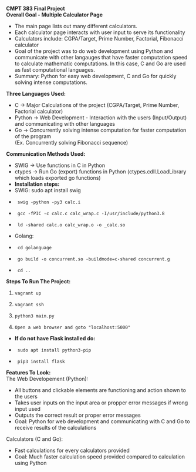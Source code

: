**CMPT 383 Final Project**  
**Overall Goal - Multiple Calculator Page**  
 - The main page lists out many different calculators. 
 - Each calculator page interacts with user input to serve its functionality 
 - Calculators include: CGPA/Target, Prime Number, Factorial, Fibonacci calculator
 - Goal of the project was to do web development using Python and communicate with other langauges that have faster computation speed to calculate mathematic computations. In this case, C and Go are used as fast computational languages.
 - Summary: Python for easy web development, C and Go for quickly solving intense computations.
  
**Three Languages Used:**  
 - C      -> Major Calculations of the project (CGPA/Target, Prime Number, Factorial calculator)
 - Python -> Web Development - Interaction with the users (Input/Output) and communicating with other languages
 - Go     -> Concurrently solving intense computation for faster computation of the program   
	     (Ex. Concurrently solving Fibonacci sequence)  

**Communication Methods Used:**  
 - SWIG   -> Use functions in C in Python  
 - ctypes -> Run Go (export) functions in Python (ctypes.cdll.LoadLibrary which loads exported go functions)
 - **Installation steps:**
 - SWIG: sudo apt install swig
 -		swig -python -py3 calc.i
 -		gcc -fPIC -c calc.c calc_wrap.c -I/usr/include/python3.8
 - 		ld -shared calc.o calc_wrap.o -o _calc.so
 - Golang: 
 -		cd golanguage
 -		go build -o concurrent.so -buildmode=c-shared concurrent.g
 -		cd ..
  
**Steps To Run The Project:**  
 1. 	vagrant up
 2. 	vagrant ssh
 3. 	python3 main.py
 4. 	Open a web browser and goto "localhost:5000" 
 - **If do not have Flask installed do:**
 - 		sudo apt install python3-pip
 - 		pip3 install flask

**Features To Look:**  
 The Web Developement (Python):
 - 	All buttons and clickable elements are functioning and action shown to the users
 -  Takes user inputs on the input area or propper error messages if wrong input used
 -  Outputs the correct result or proper error messages 
 -  Goal: Python for web development and communicating with C and Go to receive results of the calculations  
 
 Calculators (C and Go):
 -  Fast calculations for every calculators provided
 -  Goal: Much faster calculation speed provided compared to calculation using Python



